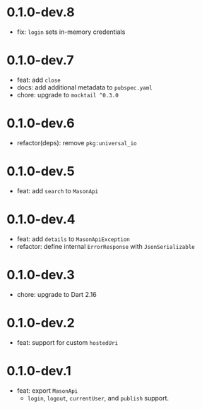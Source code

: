 # 0.1.0-dev.8

- fix: `login` sets in-memory credentials

# 0.1.0-dev.7

- feat: add `close`
- docs: add additional metadata to `pubspec.yaml`
- chore: upgrade to `mocktail ^0.3.0`

# 0.1.0-dev.6

- refactor(deps): remove `pkg:universal_io`

# 0.1.0-dev.5

- feat: add `search` to `MasonApi`

# 0.1.0-dev.4

- feat: add `details` to `MasonApiException`
- refactor: define internal `ErrorResponse` with `JsonSerializable`

# 0.1.0-dev.3

- chore: upgrade to Dart 2.16

# 0.1.0-dev.2

- feat: support for custom `hostedUri`

# 0.1.0-dev.1

- feat: export `MasonApi`
  - `login`, `logout`, `currentUser`, and `publish` support.
